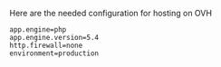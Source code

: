 Here are the needed configuration for hosting on OVH
```
app.engine=php
app.engine.version=5.4
http.firewall=none
environment=production
```
